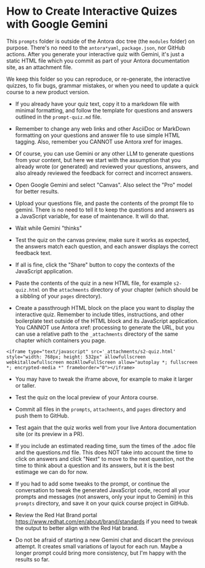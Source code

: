 # How to Create Interactive Quizes with Google Gemini

This `prompts` folder is outside of the Antora doc tree (the `modules` folder) on purpose. There's no need to the `antora*yaml`, `package.json`, nor GitHub actions. After you generate your interactive quiz with Gemini, it's just a static HTML file which you commit as part of your Antora documentation site, as an attachment file.

We keep this folder so you can reproduce, or re-generate, the interactive quizzes, to fix bugs, grammar mistakes, or when you need to update a quick course to a new product version.

* If you already have your quiz text, copy it to a markdown file with minimal formatting, and follow the template for questions and answers outlined in the `prompt-quiz.md` file.

* Remember to change any web links and other AsciiDoc or MarkDown formatting on your questions and answer file to use simple HTML tagging. Also, remember you CANNOT use Antora xref for images.

* Of course, you can use Gemini or any other LLM to generate questions from your content, but here we start with the assumption that you already wrote (or generated) and reviewed your questions, answers, and also already reviewed the feedback for correct and incorrect answers.

* Open Google Gemini and select "Canvas". Also select the "Pro" model for better results.

* Upload your questions file, and paste the contents of the prompt file to gemini. There is no need to tell it to keep the questions and answers as a JavaScript variable, for ease of maintenance. It will do that.

* Wait while Gemini "thinks"

* Test the quiz on the canvas preview, make sure it works as expected, the answers match each question, and each answer displays the correct feedback text.

* If all is fine, click the "Share" button to copy the contexts of the JavaScript application.

* Paste the contents of the quiz in a new HTML file, for example `s2-quiz.html` on the `attachments` directory of your chapter (which should be a sibbling of your `pages` directory).

* Create a passthrough HTML block on the place you want to display the interactive quiz. Remember to include titles, instructions, and other boilerplate text outside of the HTML block and its JavaScript application. You CANNOT use Antora xref: processing to generate the URL, but you can use a relative path to the `_attachments` directory of the same chapter which containers you page.

````
<iframe type="text/javascript" src='_attachments/s2-quiz.html' style="width: 768px; height: 532px" allowfullscreen webkitallowfullscreen mozAllowFullScreen allow="autoplay *; fullscreen *; encrypted-media *" frameborder="0"></iframe>
````

* You may have to tweak the iframe above, for example to make it larger or taller.

* Test the quiz on the local preview of your Antora course.

* Commit all files in the `prompts`, `attachments`, and `pages` directory and push them to GitHub.

* Test again that the quiz works well from your live Antora documentation site (or its preview in a PR).

* If you include an estimated reading time, sum the times of the .adoc file and the questions.md file. This does NOT take into account the time to click on answers and click "Next" to move to the next question, not the time to think about a question and its answers, but it is the best estimage we can do for now.

* If you had to add some tweaks to the prompt, or continue the conversation to tweak the generated JavaScript code, record all your prompts and messages (not answers, only your input to Gemini) in this `prompts` directory, and save it on your quick course project in GitHub.

* Review the Red Hat Brand portal https://www.redhat.com/en/about/brand/standards if you need to tweak the output to better align with the Red Hat brand.

* Do not be afraid of starting a new Gemini chat and discart the previous attempt. It creates small variations of layout for each run. Maybe a longer prompt could bring more consistency, but I'm happy with the results so far.